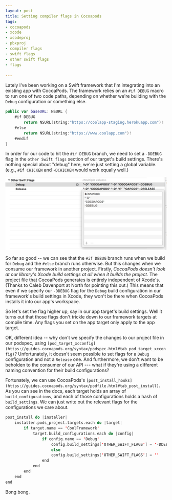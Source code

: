 ```yaml
---
layout: post
title: Setting compiler flags in Cocoapods
tags:
- cocoapods
- xcode
- xcodeproj
- pbxproj
- compiler flags
- swift flags
- other swift flags
- flags

---
```


Lately I've been working on a Swift framework that I'm integrating into an existing app with CocoaPods. The framework relies on an `#if DEBUG` macro to run one of two code paths, depending on whether we're building with the `Debug` configuration or something else.

~~~swift
public var baseURL: NSURL {
    #if DEBUG
        return NSURL(string:"https://coolapp-staging.herokuapp.com")!
    #else
        return NSURL(string:"https://www.coolapp.com")!
    #endif
}
~~~

In order for our code to hit the `#if DEBUG` branch, we need to set a `-DDEBUG` flag in the `other Swift flags` section of our target's build settings. There's nothing special about "debug" here, we're just setting a global variable. (e.g., `#if CHICKEN` and `-DCHICKEN` would work equally well.)

![Target build settings](/assets/target-build-settings.jpg)

So far so good -- we can see that the `#if DEBUG` branch runs when we build for `Debug` and the `#else` branch runs otherwise. But this changes when we consume our framework in another project. Firstly, *CocoaPods doesn't look at our library's Xcode build settings at all when it builds the project.* The project file that CocoaPods generates is entirely independent of Xcode's. (Thanks to Caleb Davenport at North for pointing this out.) This means that even if we specify our `-DDEBUG` flag for the `Debug` build configuration in our framework's build settings in Xcode, they won't be there when CocoaPods installs it into our app's workspace.

So let's set the flag higher up, say in our app target's build settings. Well it turns out that those flags don't trickle down to our framework targets at compile time. Any flags you set on the app target only apply to the app target.

OK, different idea -- why don't we specify the changes to our project file in our podspec, using `[pod_target_xcconfig](https://guides.cocoapods.org/syntax/podspec.html#tab_pod_target_xcconfig)`? Unfortunately, it doesn't seem possible to set flags for a `Debug` configuration and not a `Release` one. And furthermore, we don't want to be beholden to the consumer of our API --- what if they're using a different naming convention for their build configurations?

Fortunately, we can use CocoaPods's `[post_install_hooks](https://guides.cocoapods.org/syntax/podfile.html#tab_post_install)`. As you can see in the docs, each target holds an array of `build_configurations`, and each of those configurations holds a hash of `build_settings`. We can just write out the relevant flags for the configurations we care about.

~~~swift
post_install do |installer|
    installer.pods_project.targets.each do |target|
        if target.name == 'CoolFramework'
            target.build_configurations.each do |config|
                if config.name == 'Debug'
                    config.build_settings['OTHER_SWIFT_FLAGS'] = '-DDEBUG'
                    else
                    config.build_settings['OTHER_SWIFT_FLAGS'] = ''
                end
            end
        end
    end
end
~~~

Bong bong.